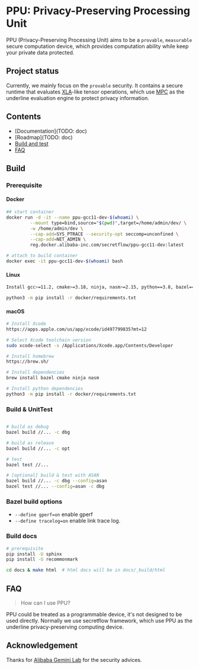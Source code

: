 # PPU: Privacy-Preserving Processing Unit

PPU (Privacy-Preserving Processing Unit) aims to be a `provable`, `measurable` secure computation device, which provides computation ability while keep your private data protected.

## Project status

Currently, we mainly focus on the `provable` security. It contains a secure runtime that evaluates [XLA](https://www.tensorflow.org/xla/operation_semantics)-like tensor operations, which use [MPC](https://en.wikipedia.org/wiki/Secure_multi-party_computation) as the underline evaluation engine to protect privacy information.

## Contents

- [Documentation](TODO: doc)
- [Roadmap](TODO: doc)
- [Build and test](#Build)
- [FAQ](#FAQ)

## Build

### Prerequisite

#### Docker

```sh
## start container
docker run -d -it --name ppu-gcc11-dev-$(whoami) \
         --mount type=bind,source="$(pwd)",target=/home/admin/dev/ \
         -w /home/admin/dev \
         --cap-add=SYS_PTRACE --security-opt seccomp=unconfined \
         --cap-add=NET_ADMIN \
         reg.docker.alibaba-inc.com/secretflow/ppu-gcc11-dev:latest

# attach to build container
docker exec -it ppu-gcc11-dev-$(whoami) bash
```
#### Linux

```sh
Install gcc>=11.2, cmake>=3.18, ninja, nasm>=2.15, python==3.8, bazel==4.2

python3 -m pip install -r docker/requirements.txt
```

#### macOS

```sh
# Install Xcode
https://apps.apple.com/us/app/xcode/id497799835?mt=12

# Select Xcode toolchain version
sudo xcode-select -s /Applications/Xcode.app/Contents/Developer

# Install homebrew
https://brew.sh/

# Install dependencies
brew install bazel cmake ninja nasm

# Install python dependencies
python3 -m pip install -r docker/requirements.txt
```

### Build & UnitTest

``` sh

# build as debug
bazel build //... -c dbg

# build as release
bazel build //... -c opt

# test
bazel test //...

# [optional] build & test with ASAN
bazel build //... -c dbg --config=asan
bazel test //... --config=asan -c dbg
```

### Bazel build options

- `--define gperf=on` enable gperf
- `--define tracelog=on` enable link trace log.

### Build docs

```sh
# prerequisite
pip install -U sphinx
pip install -U recommonmark

cd docs & make html  # html docs will be in docs/_build/html
```

## FAQ

> How can I use PPU?

PPU could be treated as a programmable device, it's not designed to be used directly. Normally we use secretflow framework, which use PPU as the underline privacy-preserving computing device.

## Acknowledgement

Thanks for [Alibaba Gemini Lab](https://alibaba-gemini-lab.github.io) for the security advices.

